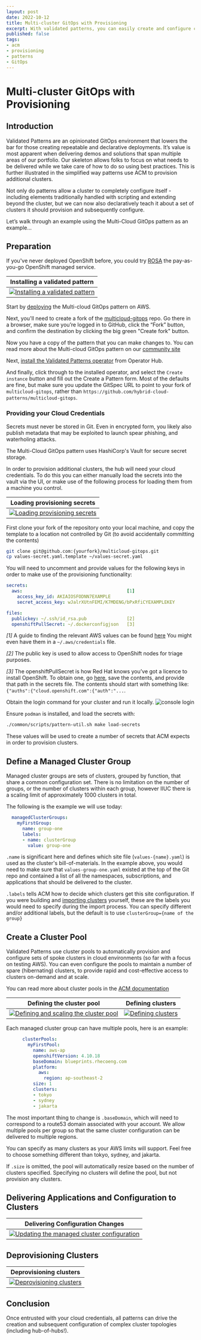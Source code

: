 ```yaml
---
layout: post
date: 2022-10-12
title: Multi-cluster GitOps with Provisioning
excerpt: With validated patterns, you can easily create and configure complex cluster topologies
published: false
tags:
- acm
- provisioning
- patterns
- GitOps
---
```


# Multi-cluster GitOps with Provisioning

## Introduction

Validated Patterns are an opinionated GitOps environment that lowers the bar for
those creating repeatable and declarative deployments. It’s value is most
apparent when delivering demos and solutions that span multiple areas of our
portfolio.  Our skeleton allows folks to focus on what needs to be delivered
while we take care of how to do so using best practices. This is further
illustrated in the simplified way patterns use ACM to provision additional
clusters.

Not only do patterns allow a cluster to completely configure itself - including
elements traditionally handled with scripting and extending beyond the cluster,
but we can now also declaratively teach it about a set of clusters it should
provision and subsequently configure.

Let’s walk through an example using the Multi-Cloud GitOps pattern as an example…

## Preparation

If you've never deployed OpenShift before, you could try [ROSA](https://cloud.redhat.com/learn/getting-started-red-hat-openshift-service-aws-rosa/deploy-rosa-cluster)
the pay-as-you-go OpenShift managed service.

| Installing a validated pattern | 
| ------------------------------ |
| [![Installing a validated pattern](https://img.youtube.com/vi/N6XPh-9XZAM/mqdefault.jpg "Installing a validated pattern")](https://youtu.be/N6XPh-9XZAM) |

Start by [deploying](https://hybrid-cloud-patterns.io/multicloud-gitops/getting-started/) the Multi-cloud GitOps pattern on AWS.

Next, you'll need to create a fork of the [multicloud-gitops](https://github.com/hybrid-cloud-gitops/multicloud-gitops/)
repo.  Go there in a browser, make sure you’re logged in to GitHub, click the
“Fork” button, and confirm the destination by clicking the big green "Create
fork" button.

Now you have a copy of the pattern that you can make changes to.  You can read
more about the Multi-cloud GitOps pattern on our [community
site](https://hybrid-cloud-patterns.io/multicloud-gitops/)

Next, [install the Validated Patterns operator](https://hybrid-cloud-patterns.io/infrastructure/using-validated-pattern-operator/) from Operator Hub.

And finally, click through to the installed operator, and select the `Create
instance` button and fill out the Create a Pattern form.  Most of the defaults
are fine, but make sure you update the GitSpec URL to point to your fork of
`multicloud-gitops`, rather than
`https://github.com/hybrid-cloud-patterns/multicloud-gitops`.

### Providing your Cloud Credentials

Secrets must never be stored in Git.  Even in encrypted form, you likely also
publish metadata that may be exploited to launch spear phishing, and
waterholing attacks.

The Multi-Cloud GitOps pattern uses HashiCorp's Vault for secure secret
storage.

In order to provision additional clusters, the hub will need your cloud
credentials.  To do this you can either manually load the secrets into the
vault via the UI, or make use of the following process for loading them from a
machine you control.

| Loading provisioning secrets | 
| ---------------------------- |
| [![Loading provisioning secrets](https://img.youtube.com/vi/LSDUTfZvcyA/mqdefault.jpg "Loading provisioning secrets")](https://youtu.be/LSDUTfZvcyA) |

First clone your fork of the repository onto your local machine, and copy the template to a location not controlled by Git (to avoid accidentally committing the contents)

```sh
git clone git@github.com:{yourfork}/multicloud-gitops.git
cp values-secret.yaml.template ~/values-secret.yaml
```

You will need to uncomment and provide values for the following keys in order to make use of the provisioning functionality:

```yaml
secrets:
  aws:                                       [1]
    access_key_id: AKIAIOSFODNN7EXAMPLE
    secret_access_key: wJalrXUtnFEMI/K7MDENG/bPxRfiCYEXAMPLEKEY

files:
  publickey: ~/.ssh/id_rsa.pub               [2]
  openshiftPullSecret: ~/.dockerconfigjson   [3]
```

_[1]_ A guide to finding the relevant AWS values can be found [here](https://docs.aws.amazon.com/powershell/latest/userguide/pstools-appendix-sign-up.html)
You might even have them in a `~/.aws/credentials` file.

_[2]_ The public key is used to allow access to OpenShift nodes for triage purposes.

_[3]_ The openshiftPullSecret is how Red Hat knows you’ve got a licence to
install OpenShift.  To obtain one, go
[here](https://console.redhat.com/openshift/install/pull-secret), save the
contents, and provide that path in the secrets file.  The contents should start
with something like: `{"auths":{"cloud.openshift.com":{"auth":"...`.

Obtain the login command for your cluster and run it locally.
![console login](/images/provision/console-login.png)

Ensure `podman` is installed, and load the secrets with:

```sh
./common/scripts/pattern-util.sh make load-secrets
```

These values will be used to create a number of secrets that ACM expects in
order to provision clusters.

## Define a Managed Cluster Group

Managed cluster groups are sets of clusters, grouped by function, that share a
common configuration set.  There is no limitation on the number of groups, or
the number of clusters within each group, however IIUC there is a scaling limit
of approximately 1000 clusters in total.

The following is the example we will use today:

```yaml
  managedClusterGroups:
    myFirstGroup:
      name: group-one
      labels:
      - name: clusterGroup
        value: group-one
```

`.name` is significant here and defines which site file (`values-{name}.yaml`) is
used as the cluster's bill-of-materials.  In the example above, you would need
to make sure that `values-group-one.yaml` existed at the top of the Git repo and
contained a list of all the namespaces, subscriptions, and applications that
should be delivered to the cluster.

`.labels` tells ACM how to decide which clusters get this site configuration.  If
you were building and [importing
clusters](https://hybrid-cloud-patterns.io/industrial-edge/factory/) yourself,
these are the labels you would need to specify during the import process.  You
can specify different and/or additional labels, but the default is to use
`clusterGroup={name of the group}`

## Create a Cluster Pool

Validated Patterns use cluster pools to automatically provision and configure
sets of spoke clusters in cloud environments (so far with a focus on testing
AWS).  You can even configure the pools to maintain a number of spare
(hibernating) clusters, to provide rapid and cost-effective access to clusters
on-demand and at scale.

You can read more about cluster pools in the [ACM documentation](https://access.redhat.com/documentation/en-us/red_hat_advanced_cluster_management_for_kubernetes/2.6/html/multicluster_engine/multicluster_engine_overview#managing-cluster-pools)

| Defining the cluster pool | Defining clusters |
| ------------------------- | ----------------- |
| [![Defining and scaling the cluster pool](https://img.youtube.com/vi/FaomChtlUE4/mqdefault.jpg "Defining and scaling the cluster pool")](https://youtu.be/FaomChtlUE4) | [![Defining clusters](https://img.youtube.com/vi/M-BJrEeoNd4/mqdefault.jpg "Defining clusters")](https://youtu.be/M-BJrEeoNd4) |

Each managed cluster group can have multiple pools, here is an example:

```yaml
      clusterPools:
        myFirstPool:
          name: aws-ap
          openshiftVersion: 4.10.18
          baseDomain: blueprints.rhecoeng.com
          platform:
            aws:
              region: ap-southeast-2
          size: 1
          clusters:
          - tokyo
          - sydney
          - jakarta
```

The most important thing to change is `.baseDomain`, which will need to
correspond to a route53 domain associated with your account.  We allow multiple
pools per group so that the same cluster configuration can be delivered to
multiple regions.

You can specify as many clusters as your AWS limits will support.  Feel free to
choose something different than tokyo, sydney, and jakarta.

If `.size` is omitted, the pool will automatically resize based on the number of
clusters specified.  Specifying no clusters will define the pool, but not
provision any clusters.

## Delivering Applications and Configuration to Clusters

| Delivering Configuration Changes | 
| -------------------------------- |
| [![Updating the managed cluster configuration](https://img.youtube.com/vi/emn_Coqp5jQ/mqdefault.jpg "Updating the managed cluster configuration")](https://youtu.be/emn_Coqp5jQ) |

## Deprovisioning Clusters

| Deprovisioning clusters | 
| ----------------------- |
| [![Deprovisioning clusters](https://img.youtube.com/vi/F_-sne3U5ew/mqdefault.jpg "Deprovisioning clusters")](https://youtu.be/F_-sne3U5ew) |

## Conclusion

Once entrusted with your cloud credentials, all patterns can drive the creation and
subsequent configuration of complex cluster topologies (including hub-of-hubs!).

